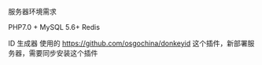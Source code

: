 服务器环境需求

PHP7.0 +
MySQL 5.6+
Redis

ID 生成器 使用的 https://github.com/osgochina/donkeyid 这个插件，新部署服务器，需要同步安装这个插件